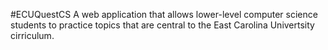 #ECUQuestCS
A web application that allows lower-level computer science students to practice topics that are central to the East Carolina Univertsity cirriculum.


